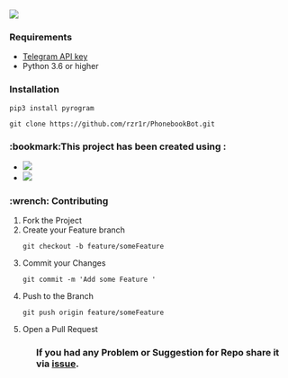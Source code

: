 # <a href="https://telegram.me/FOCPB_bot" rel="nofollow" target="_blank"><img src="https://img.shields.io/badge/Bot-@FOCPB_bot-blue.svg?logo=telegram"></a>
<h3>Requirements</h3>
<ul>
<li><a href= 'https://my.telegram.org/auth' target="_blank">Telegram API key</a></li>
<li>Python 3.6 or higher</li>
</ul>
<h3>Installation</h3>
    
   <pre><code>pip3 install pyrogram</code></pre>
   <pre><code>git clone https://github.com/rzr1r/PhonebookBot.git</code></pre>
  
<h3>:bookmark:This project has been created using :</h3>
<ul>
<li><a href= 'https://www.python.org/' target="_blank"><img src="https://img.shields.io/badge/Python-3776AB?style=for-the-badge&logo=python&logoColor=white"></a></li>
<li><a href= 'https://docs.pyrogram.org/' target="_blank"><img src="https://img.shields.io/badge/Pyrogram-FFD43B?style=for-the-badge&logo=python&logoColor=orange&Pyrogram"/></a></li>
</ul>
<h3>:wrench: Contributing</h3>
<ol>
<li>Fork the Project</li>
<li>Create your Feature branch</li> 
 <pre><code>git checkout -b feature/someFeature</code></pre>
<li>Commit your Changes</li> 
<pre><code>git commit -m 'Add some Feature '</code></pre>
<li>Push to the Branch</li>
<pre><code>git push origin feature/someFeature</code></pre>
<li>Open a Pull Request</li>
<ol>
<h3>If you had any Problem or Suggestion for Repo share it via <a href= 'https://github.com/rzr1r/SnakeandLadders/issues'>issue</a>. </h3>


